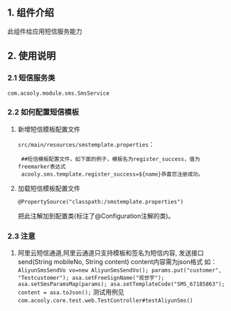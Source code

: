 ## 1. 组件介绍

此组件给应用短信服务能力

## 2. 使用说明

### 2.1 短信服务类

    com.acooly.module.sms.SmsService

### 2.2 如何配置短信模板

1. 新增短信模板配置文件

    `src/main/resources/smstemplate.properties`：

        ##短信模板配置文件，如下面的例子，模板名为register_success，值为freemarker表达式
        acooly.sms.template.register_success=${name}恭喜您注册成功。

2. 加载短信模板配置文件

   `@PropertySource("classpath:/smstemplate.properties")`

    把此注解加到配置类(标注了@Configuration注解的类)。
    
### 2.3 注意
   
1. 阿里云短信通道,阿里云通道只支持模板和签名为短信内容,
   发送接口send(String mobileNo, String content) content内容需为json格式 如：
   `AliyunSmsSendVo vo=new AliyunSmsSendVo();
    params.put("customer", "Testcustomer");
    asa.setFreeSignName("观世宇");
    asa.setSmsParamsMap(params);
    asa.setTemplateCode("SMS_67185863");
    content = asa.toJson();`
    测试用例见 `com.acooly.core.test.web.TestController#testAliyunSms()`
